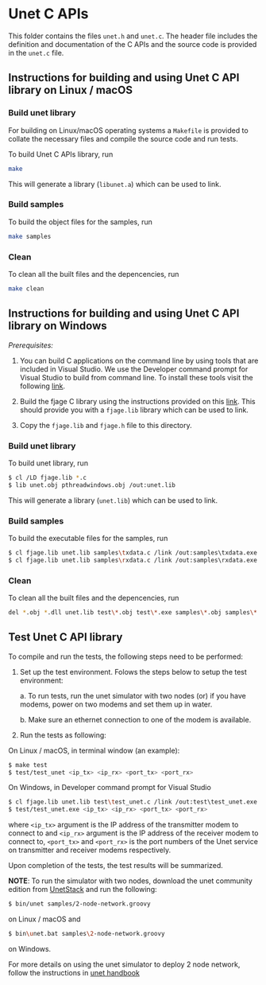 # Unet C APIs

This folder contains the files `unet.h` and `unet.c`. The header file includes the definition and documentation of the C APIs and the source code is provided in the `unet.c` file. 

## Instructions for building and using Unet C API library on Linux / macOS

### Build unet library

For building on Linux/macOS operating systems a `Makefile` is provided to collate the necessary files and compile the source code and run tests.

To build Unet C APIs library, run

```bash
make
```

This will generate a library (`libunet.a`) which can be used to link.

### Build samples

To build the object files for the samples, run

```bash
make samples
```

### Clean

To clean all the built files and the depencencies, run

```bash
make clean
```

## Instructions for building and using Unet C API library on Windows

*Prerequisites:*

1. You can build C applications on the command line by using tools that are included in Visual Studio. We use the Developer command prompt for Visual Studio to build from command line. To install these tools visit the following [link](https://docs.microsoft.com/en-us/dotnet/framework/tools/developer-command-prompt-for-vs).

2. Build the fjage C library using the instructions provided on this [link](https://github.com/org-arl/fjage/tree/dev/gateways/c). This should provide you with a `fjage.lib` library which can be used to link.

3. Copy the `fjage.lib` and `fjage.h` file to this directory.

### Build unet library

To build unet library, run

```bash
$ cl /LD fjage.lib *.c
$ lib unet.obj pthreadwindows.obj /out:unet.lib
```

This will generate a library (`unet.lib`) which can be used to link.


### Build samples

To build the executable files for the samples, run

```bash
$ cl fjage.lib unet.lib samples\txdata.c /link /out:samples\txdata.exe
$ cl fjage.lib unet.lib samples\rxdata.c /link /out:samples\rxdata.exe
```

### Clean

To clean all the built files and the depencencies, run

```bash
del *.obj *.dll unet.lib test\*.obj test\*.exe samples\*.obj samples\*.exe 2>nul
```

## Test Unet C API library

To compile and run the tests, the following steps need to be performed:

1. Set up the test environment. Folows the steps below to setup the test environment:

	a. To run tests, run the unet simulator with two nodes (or) if you have modems, power on two modems and set them up in water.

	b. Make sure an ethernet connection to one of the modem is available.

2. Run the tests as following:

On Linux / macOS, in terminal window (an example):

```bash
$ make test
$ test/test_unet <ip_tx> <ip_rx> <port_tx> <port_rx>
```

On Windows, in Developer command prompt for Visual Studio

```bash
$ cl fjage.lib unet.lib test\test_unet.c /link /out:test\test_unet.exe
$ test/test_unet.exe <ip_tx> <ip_rx> <port_tx> <port_rx>
```

where `<ip_tx>` argument is the IP address of the transmitter modem to connect to and `<ip_rx>` argument is the IP address of the receiver modem to connect to, `<port_tx>` and `<port_rx>` is the port numbers of the Unet service on transmitter and receiver modems respectively.

Upon completion of the tests, the test results will be summarized.

**NOTE**: To run the simulator with two nodes, download the unet community edition from [UnetStack](https://unetstack.net/) and run the following:

```bash
$ bin/unet samples/2-node-network.groovy
```
on Linux / macOS and
```bash
$ bin\unet.bat samples\2-node-network.groovy
```
on Windows.

For more details on using the unet simulator to deploy 2 node network, follow the instructions in [unet handbook](https://unetstack.net/handbook/unet-handbook_getting_started.html)